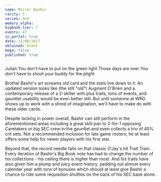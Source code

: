 ```yaml
---
name: Mirror Bashir
rarity: 5
series: ds9
memory_alpha:
bigbook_tier: 7
events: 47
in_portal: true
date: 21/08/2017
obtained: Event
mega: false
published: true
---
```


Julian
You don't have to put on the green light
Those days are over
You don't have to shoot your buddy for the plight

Brothel Bashir's art screams old card and the stats live down to it. An updated version looks like (the still "old") Augment O'Brien and a contemporary release of a 2-skiller with plus traits, tons of events, and gauntlet usability would be even better still. But until someone at WRG shows up to work with a shred of imagination, we'll have to make do with these older cards.

Despite lacking in power overall, Bashir can still perform in the aforementioned areas including a great skill pair to 2-for-1 opposing Caretakers or big SEC crew in the gauntlet and even collects a trio of 45% crit sets. Not a recommended inclusion for late game rosters, he at least offers some help for newer players with his first star.

Beyond that, the record needle falls on that classic O'Jay's hit Trait Train. Every iteration of Bashir's Big Book note has had to change the number of his collections - his ceiling there is higher than most. And his traits have also given him a plump and juicy event history, padding out almost every calendar year with tons of bonuses which should at least give Bashir a chance to ride some requisition shuttles on the back of his SEC base alone.

